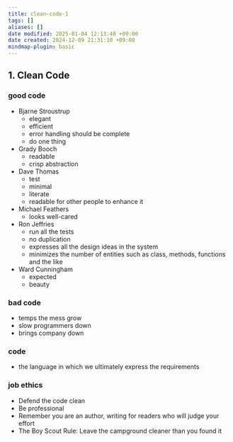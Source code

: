 ```yaml
---
title: clean-code-1
tags: []
aliases: []
date modified: 2025-01-04 12:13:40 +09:00
date created: 2024-12-09 21:31:10 +09:00
mindmap-plugin: basic
---
```


## 1. Clean Code

### good code
- Bjarne Stroustrup
  - elegant
  - efficient
  - error handling should be complete
  - do one thing
- Grady Booch
  - readable
  - crisp abstraction
- Dave Thomas
  - test
  - minimal
  - literate
  - readable for other people to enhance it
- Michael Feathers
  - looks well-cared
- Ron Jeffries
  - run all the tests
  - no duplication
  - expresses all the design ideas in the system
  - minimizes the number of entities such as class, methods, functions and the like
- Ward Cunningham
  - expected
  - beauty

### bad code
- temps the mess grow
- slow programmers down
- brings company down

### code
- the language in which we ultimately express the requirements

### job ethics
- Defend the code clean
- Be professional
- Remember you are an author, writing for readers who will judge your effort
- The Boy Scout Rule: Leave the campground cleaner than you found it
